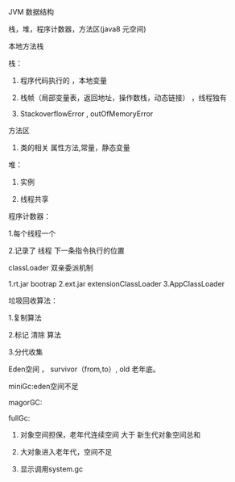 


JVM 数据结构




栈，堆，程序计数器，方法区(java8 元空间)

本地方法栈


栈：

1. 程序代码执行的 ，本地变量

2. 栈帧（局部变量表，返回地址，操作数栈，动态链接） ，线程独有

3. StackoverflowError , outOfMemoryError

方法区

1. 类的相关 属性方法,常量，静态变量

堆：

1. 实例

2. 线程共享

程序计数器：

1.每个线程一个

2.记录了 线程 下一条指令执行的位置





classLoader 双亲委派机制

1.rt.jar bootrap
2.ext.jar extensionClassLoader
3.AppClassLoader


垃圾回收算法：

1.复制算法

2.标记 清除 算法

3.分代收集



Eden空间 ，  survivor（from,to）, old 老年底。


miniGc:eden空间不足

magorGC: 

fullGc:

1. 对象空间担保，老年代连续空间 大于 新生代对象空间总和

2. 大对象进入老年代，空间不足

3. 显示调用system.gc





